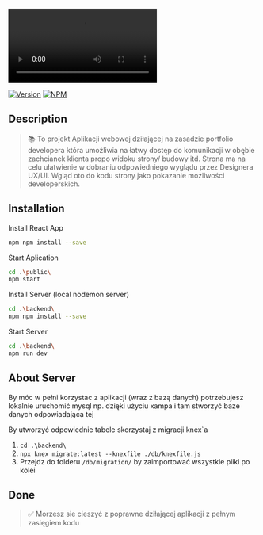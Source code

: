 <video src="https://github.com/Ilovereact-so/Createup/blob/main/src/assets/AdobeXD-clip.mp4"></video>

[![Version](https://img.shields.io/npm/v/react-svg.svg)](https://www.npmjs.com/package/react-native-svg)
[![NPM](https://img.shields.io/npm/dm/react-svg.svg)](https://www.npmjs.com/package/react-native-svg)

## Description

> 📚 To projekt Aplikacji webowej dziłającej na zasadzie portfolio developera która umożliwia na łatwy dostęp do komunikacji w obębie zachcianek klienta propo widoku strony/ budowy itd.
>Strona ma na celu ułatwienie w dobraniu odpowiedniego wyglądu przez Designera UX/UI. Wgląd oto do kodu strony jako pokazanie możliwości developerskich.

## Installation

Install React App

```bash
npm npm install --save
```

Start Aplication

```bash
cd .\public\
npm start
```

Install Server (local nodemon server)

```bash
cd .\backend\
npm npm install --save
```

Start Server

```bash
cd .\backend\
npm run dev
```

## About Server
By móc w pełni korzystac z aplikacji (wraz z bazą danych) potrzebujesz lokalnie uruchomić mysql np. dzięki użyciu xampa i tam stworzyć baze danych odpowiadająca tej

By utworzyć odpowiednie tabele skorzystaj z migracji knex`a
1. `cd .\backend\`
2. `npx knex migrate:latest --knexfile ./db/knexfile.js`
3. Przejdz do folderu `/db/migration/` by zaimportować wszystkie pliki po kolei

## Done

> ✅ Morzesz sie cieszyć z poprawne dziłającej aplikacji z pełnym zasięgiem kodu
